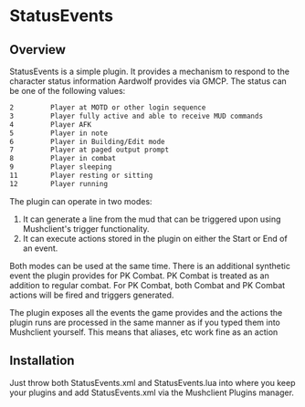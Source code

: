 # StatusEvents

## Overview
StatusEvents is a simple plugin. It provides a mechanism to respond to the character status information Aardwolf provides via GMCP. The status can be one of the following values:

```1         At login screen, no player yet
2         Player at MOTD or other login sequence
3         Player fully active and able to receive MUD commands
4         Player AFK
5         Player in note
6         Player in Building/Edit mode
7         Player at paged output prompt
8         Player in combat
9         Player sleeping
11        Player resting or sitting
12        Player running
```

The plugin can operate in two modes:
1) It can generate a line from the mud that can be triggered upon using Mushclient's trigger functionality.
2) It can execute actions stored in the plugin on either the Start or End of an event.

Both modes can be used at the same time. There is an additional synthetic event the plugin provides for PK Combat. PK Combat is treated as an addition to regular combat. For PK Combat, both Combat and PK Combat actions will be fired and triggers generated.

The plugin exposes all the events the game provides and the actions the plugin runs are processed in the same manner as if you typed them into Mushclient yourself. This means that aliases, etc work fine as an action

## Installation
Just throw both StatusEvents.xml and StatusEvents.lua into where you keep your plugins and add StatusEvents.xml via the Mushclient Plugins manager.
